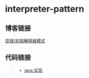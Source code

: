 # interpreter-pattern

## 博客链接

[空城/初探解释器模式](http://koon.cool/design-pattern/2018-11-20-interpreter/)

## 代码链接

>- [java 实现](./java/InterpreterClient.java)

